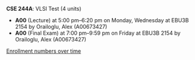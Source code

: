 **CSE 244A**: VLSI Test (4 units)

- **A00** (Lecture) at 5:00 pm–6:20 pm on Monday, Wednesday at EBU3B 2154 by Orailoglu, Alex (A00673427)
- **A00** (Final Exam) at 7:00 pm–9:59 pm on Friday at EBU3B 2154 by Orailoglu, Alex (A00673427)

[Enrollment numbers over time](./CSE244A.tsv)
